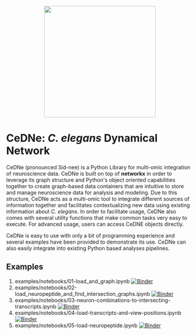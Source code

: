 <p align="center">
  <img src="https://raw.githubusercontent.com/sahilm89/CeDNe/main/.assets/logo.svg" width="300"/>
</p>

# CeDNe: *C. elegans* Dynamical Network

CeDNe (pronounced Sid-nee) is a Python Library for multi-omic integration of neuroscience data. CeDNe is built on top of **networkx** in order to leverage its graph structure
and Python's object oriented capabilities together to create graph-based data containers that are
intuitive to store and manage neuroscience data for analysis and modeling. Due to this structure, CeDNe acts as a multi-omic tool to integrate different sources of information together and facilitates contextualizing new data using existing information about *C. elegans*. In order to facilitate usage, CeDNe
also comes with several utility functions that make common tasks very easy to execute. For advanced usage,
users can access CeDNE objects directly.

CeDNe is easy to use with only a bit of programming experience and several examples have been provided to 
demonstrate its use. CeDNe can also easily integrate into existing Python based analyses pipelines.

## Examples

1. examples/notebooks/01-load_and_graph.ipynb [![Binder](https://mybinder.org/badge_logo.svg)](https://mybinder.org/v2/gh/sahilm89/CeDNe/HEAD?filepath=examples/notebooks/01-load_and_graph.ipynb)
2. examples/notebooks/02-load_neuropeptide_and_find_intersection_graphs.ipynb [![Binder](https://mybinder.org/badge_logo.svg)](https://mybinder.org/v2/gh/sahilm89/CeDNe/HEAD?filepath=examples/notebooks/02-load_neuropeptide_and_find_intersection_graphs.ipynb)
3. examples/notebooks/03-neuron-combinations-to-intersecting-transcripts.ipynb [![Binder](https://mybinder.org/badge_logo.svg)](https://mybinder.org/v2/gh/sahilm89/CeDNe/HEAD?filepath=examples/notebooks/03-neuron-combinations-to-intersecting-transcripts.ipynb)
4. examples/notebooks/04-load-transcripts-and-view-positions.ipynb [![Binder](https://mybinder.org/badge_logo.svg)](https://mybinder.org/v2/gh/sahilm89/CeDNe/HEAD?filepath=examples/notebooks/04-load-transcripts-and-view-positions.ipynb)
5. examples/notebooks/05-load-neuropeptide.ipynb [![Binder](https://mybinder.org/badge_logo.svg)](https://mybinder.org/v2/gh/sahilm89/CeDNe/HEAD?filepath=examples/notebooks/05-load-neuropeptide.ipynb)



